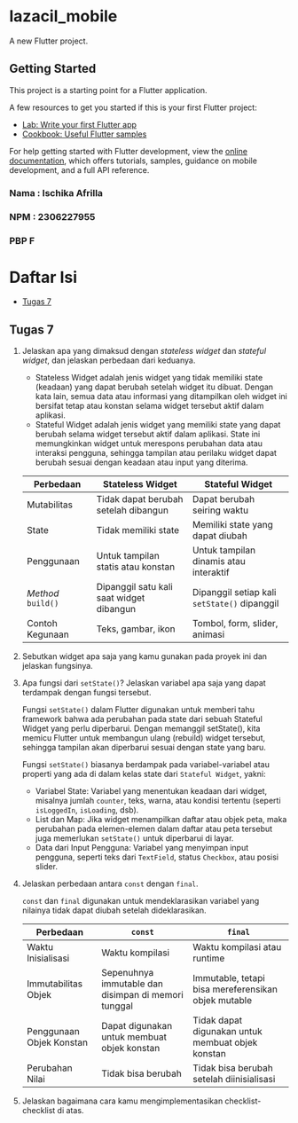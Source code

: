 # lazacil_mobile

A new Flutter project.

## Getting Started

This project is a starting point for a Flutter application.

A few resources to get you started if this is your first Flutter project:

- [Lab: Write your first Flutter app](https://docs.flutter.dev/get-started/codelab)
- [Cookbook: Useful Flutter samples](https://docs.flutter.dev/cookbook)

For help getting started with Flutter development, view the
[online documentation](https://docs.flutter.dev/), which offers tutorials,
samples, guidance on mobile development, and a full API reference.

### Nama : Ischika Afrilla
### NPM : 2306227955
### PBP F

# Daftar Isi
- [Tugas 7](#tugas-7)

## Tugas 7
1. Jelaskan apa yang dimaksud dengan *stateless widget* dan *stateful widget*, dan jelaskan perbedaan dari keduanya.

    - Stateless Widget adalah jenis widget yang tidak memiliki state (keadaan) yang dapat berubah setelah widget itu dibuat. Dengan kata lain, semua data atau informasi yang ditampilkan oleh widget ini bersifat tetap atau konstan selama widget tersebut aktif dalam aplikasi.
    - Stateful Widget adalah jenis widget yang memiliki state yang dapat berubah selama widget tersebut aktif dalam aplikasi. State ini memungkinkan widget untuk merespons perubahan data atau interaksi pengguna, sehingga tampilan atau perilaku widget dapat berubah sesuai dengan keadaan atau input yang diterima.

    | Perbedaan | Stateless Widget | Stateful Widget |
    | ---- | ----- | ----- |
    | Mutabilitas | Tidak dapat berubah setelah dibangun	| Dapat berubah seiring waktu | 
    | State | Tidak memiliki state | Memiliki state yang dapat diubah |
    | Penggunaan | Untuk tampilan statis atau konstan | Untuk tampilan dinamis atau interaktif |
    | *Method* `build()` | Dipanggil satu kali saat widget dibangun | Dipanggil setiap kali `setState()` dipanggil |
    | Contoh Kegunaan | Teks, gambar, ikon | Tombol, form, slider, animasi | 

2. Sebutkan widget apa saja yang kamu gunakan pada proyek ini dan jelaskan fungsinya.

3. Apa fungsi dari `setState()`? Jelaskan variabel apa saja yang dapat terdampak dengan fungsi tersebut.

    Fungsi `setState()` dalam Flutter digunakan untuk memberi tahu framework bahwa ada perubahan pada state dari sebuah Stateful Widget yang perlu diperbarui. Dengan memanggil setState(), kita memicu Flutter untuk membangun ulang (rebuild) widget tersebut, sehingga tampilan akan diperbarui sesuai dengan state yang baru.

    Fungsi `setState()` biasanya berdampak pada variabel-variabel atau properti yang ada di dalam kelas state dari `Stateful Widget`, yakni:
    
      - Variabel State: Variabel yang menentukan keadaan dari widget, misalnya jumlah `counter`, teks, warna, atau kondisi tertentu (seperti `isLoggedIn`, `isLoading`, dsb).
      - List dan Map: Jika widget menampilkan daftar atau objek peta, maka perubahan pada elemen-elemen dalam daftar atau peta tersebut juga memerlukan `setState()` untuk diperbarui di layar.
      - Data dari Input Pengguna: Variabel yang menyimpan input pengguna, seperti teks dari `TextField`, status `Checkbox`, atau posisi slider.

4. Jelaskan perbedaan antara `const` dengan `final`.

    `const` dan `final` digunakan untuk mendeklarasikan variabel yang nilainya tidak dapat diubah setelah dideklarasikan.

    | Perbedaan | `const` | `final` |
    | ---- | ----- | ----- |
    | Waktu Inisialisasi | Waktu kompilasi	| Waktu kompilasi atau runtime | 
    | Immutabilitas Objek | Sepenuhnya immutable dan disimpan di memori tunggal | Immutable, tetapi bisa mereferensikan objek mutable |
    | Penggunaan Objek Konstan | Dapat digunakan untuk membuat objek konstan | Tidak dapat digunakan untuk membuat objek konstan |
    | Perubahan Nilai | Tidak bisa berubah | Tidak bisa berubah setelah diinisialisasi |

5. Jelaskan bagaimana cara kamu mengimplementasikan checklist-checklist di atas.